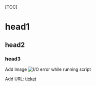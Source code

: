 [TOC]
# head1
## head2
### head3

Add Image 
![I/O error while running script](../Ref_docs/aws/IAM1.png)

Add URL:
[ticket](https://igtbworks.atlassian.net/browse/DDD-1852)